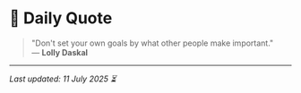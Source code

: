 # 📜 Daily Quote

> "Don't set your own goals by what other people make important."  
> — **Lolly Daskal**

---

_Last updated: 11 July 2025 ⏳_
